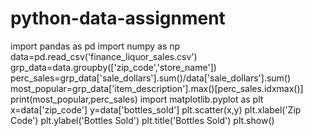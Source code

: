 # python-data-assignment

import pandas as pd
import numpy as np
data=pd.read_csv('finance_liquor_sales.csv')
grp_data=data.groupby(['zip_code','store_name'])
perc_sales=grp_data['sale_dollars'].sum()/data['sale_dollars'].sum()
most_popular=grp_data['item_description'].max()[perc_sales.idxmax()]
print(most_popular,perc_sales)
import matplotlib.pyplot as plt
x=data['zip_code']
y=data['bottles_sold']
plt.scatter(x,y)
plt.xlabel('Zip Code')
plt.ylabel('Bottles Sold')
plt.title('Bottles Sold')
plt.show()
